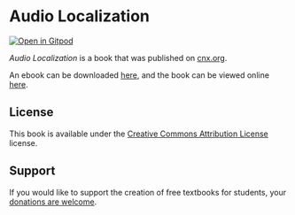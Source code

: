# Audio Localization

[![Open in Gitpod](https://gitpod.io/button/open-in-gitpod.svg)](https://gitpod.io/from-referrer/)

_Audio Localization_ is a book that was published on [cnx.org](https://cnx.org/).

An ebook can be downloaded [here](https://github.com/cnx-user-books/cnxbook-audio-localization/releases/latest), and the book can be viewed online [here](https://github.com/cnx-user-books/cnxbook-audio-localization/releases/latest).

## License
This book is available under the [Creative Commons Attribution License](./LICENSE) license.

## Support
If you would like to support the creation of free textbooks for students, your [donations are welcome](https://riceconnect.rice.edu/donation/support-openstax-banner).
